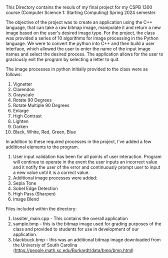 This Directory contains the resuls of my final project for my CSPB 1300 course (Computer Science 1: Starting Computing) Spring 2024 semester. 

The objective of the project was to create an application using the C++ language, that can take a raw bitmap image, manipulate it and return a new image based on the user's desired image type. For the project, the class was provided a series of 10 algorithms for image processing in the Python language. We were to convert the python into C++ and then build a user interface, which allowed the user to enter the name of the input image names and select the desired process. The application allows for the user to graciously exit the program by selecting a letter to quit.  

The image processes in python initially provided to the class were as follows:
1. Vignetter
2. Clarendon
3. Grayscale
4. Rotate 90 Degrees
5. Rotate Multiple 90 Degrees
6. Enlarge
7. High Contrast
8. Lighten
9. Darken
10. Black, White, Red, Green, Blue

In addition to these required processes in the project, I've added a few additional elements to the program.

1. User input validation has been for all points of user interaction. Program will continue to operate in the event the user inputs an incorrect value and it notify the user of the error and continuously prompt user to input a new value until it is a correct value.
2. Additional image processes were added:
  1. Sepia Tone
  2. Sobel Edge Detection
  3. High Pass (Sharpen)
  4. Image Blend

Files included within the directory:
1. lassiter_main.cpp - This contains the overall application
2. sample.bmp - this is the bitmap image used for grading purposes of the class and provided to students for use in development of our application.
3. blackbuck.bmp - this was an additional bitmap image downloaded from the Universiy of South Carolina (https://people.math.sc.edu/Burkardt/data/bmp/bmp.html)


